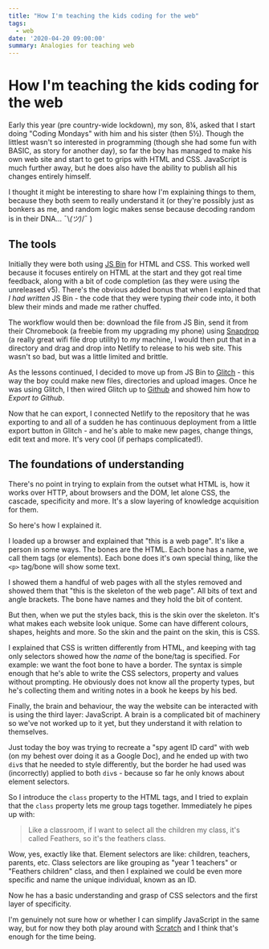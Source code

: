 ```yaml
---
title: "How I'm teaching the kids coding for the web"
tags:
  - web
date: '2020-04-20 09:00:00'
summary: Analogies for teaching web
---
```


# How I'm teaching the kids coding for the web

Early this year (pre country-wide lockdown), my son, 8¼, asked that I start doing "Coding Mondays" with him and his sister (then 5½). Though the littlest wasn't so interested in programming (though she had some fun with BASIC, as story for another day), so far the boy has managed to make his own web site and start to get to grips with HTML and CSS. JavaScript is much further away, but he does also have the ability to publish all his changes entirely himself.

I thought it might be interesting to share how I'm explaining things to them, because they both seem to really understand it (or they're possibly just as bonkers as me, and random logic makes sense because decoding random is in their DNA… ¯\\_(ツ)_/¯ )

<!--more-->

## The tools

Initially they were both using [JS Bin](https://jsbin.com) for HTML and CSS. This worked well because it focuses entirely on HTML at the start and they got real time feedback, along with a bit of code completion (as they were using the unreleased v5). There's the obvious added bonus that when I explained that _I had written_ JS Bin - the code that they were typing _their_ code into, it both blew their minds and made me rather chuffed.

The workflow would then be: download the file from JS Bin, send it from their Chromebook (a freebie from my upgrading my phone) using [Snapdrop](https://snapdrop.net/) (a really great wifi file drop utility) to _my_ machine, I would then put that in a directory and drag and drop into Netlify to release to his web site. This wasn't so bad, but was a little limited and brittle.

As the lessons continued, I decided to move up from JS Bin to [Glitch](https:/glitch.com/) - this way the boy could make new files, directories and upload images. Once he was using Glitch, I then wired Glitch up to [Github](https://github.com) and showed him how to _Export to Github_.

Now that he can export, I connected Netlify to the repository that he was exporting to and all of a sudden he has continuous deployment from a little export button in Glitch - and he's able to make new pages, change things, edit text and more. It's very cool (if perhaps complicated!).

## The foundations of understanding

There's no point in trying to explain from the outset what HTML is, how it works over HTTP, about browsers and the DOM, let alone CSS, the cascade, specificity and more. It's a slow layering of knowledge acquisition for them.

So here's how I explained it.

I loaded up a browser and explained that "this is a web page". It's like a person in some ways. The bones are the HTML. Each bone has a name, we call them tags (or elements). Each bone does it's own special thing, like the `<p>` tag/bone will show some text.

I showed them a handful of web pages with all the styles removed and showed them that "this is the skeleton of the web page". All bits of text and angle brackets. The bone have names and they hold the bit of content.

But then, when we put the styles back, this is the skin over the skeleton. It's what makes each website look unique. Some can have different colours, shapes, heights and more. So the skin and the paint on the skin, this is CSS.

I explained that CSS is written differently from HTML, and keeping with tag only selectors showed how the _name_ of the bone/tag is specified. For example: we want the foot bone to have a border. The syntax is simple enough that he's able to write the CSS selectors, property and values without prompting. He obviously does not know all the property types, but he's collecting them and writing notes in a book he keeps by his bed.

Finally, the brain and behaviour, the way the website can be interacted with is using the third layer: JavaScript. A brain is a complicated bit of machinery so we've not worked up to it yet, but they understand it with relation to themselves.

Just today the boy was trying to recreate a "spy agent ID card" with web (on my behest over doing it as a Google Doc), and he ended up with two `div`s that he needed to style differently, but the border he had used was (incorrectly) applied to both `div`s - because so far he only knows about element selectors.

So I introduce the `class` property to the HTML tags, and I tried to explain that the `class` property lets me group tags together. Immediately he pipes up with:

> Like a classroom, if I want to select all the children my class, it's called Feathers, so it's the feathers class.

Wow, yes, exactly like that. Element selectors are like: children, teachers, parents, etc. Class selectors are like grouping as "year 1 teachers" or "Feathers children" class, and then I explained we could be even more specific and name the unique individual, known as an ID.

Now he has a basic understanding and grasp of CSS selectors and the first layer of specificity.

I'm genuinely not sure how or whether I can simplify JavaScript in the same way, but for now they both play around with [Scratch](https://scratch.mit.edu) and I think that's enough for the time being.
